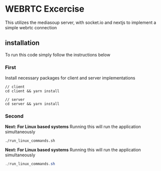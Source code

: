 # WEBRTC Excercise

This utilizes the mediasoup server, with socket.io and nextjs to implement a simple webrtc connection

## installation

To run this code simply follow the instructions below

### First

Install necessary packages for client and server implementations

```shell
// client
cd client && yarn install
```

```shell
// server
cd server && yarn install
```

### Second

**Next: For Linux based systems**
Running this will run the application simultaneously

```shell
./run_linux_commands.sh
```

**Next: For Linux based systems**
Running this will run the application simultaneously

```powershell
./run_linux_commands.sh
```
